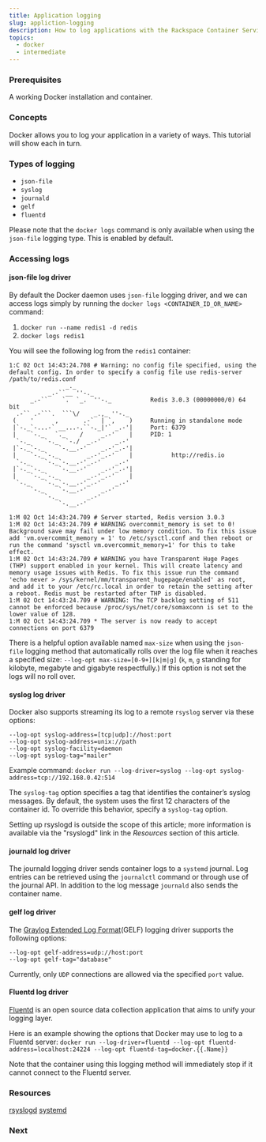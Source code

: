 ```yaml
---
title: Application logging
slug: appliction-logging
description: How to log applications with the Rackspace Container Service
topics:
  - docker
  - intermediate
---
```


### Prerequisites

A working Docker installation and container.

### Concepts

Docker allows you to log your application in a variety of ways. This tutorial will show each in turn.

### Types of logging

* `json-file`
* `syslog`
* `journald`
* `gelf`
* `fluentd`

Please note that the `docker logs` command is only available when using the `json-file` logging type.
This is enabled by default.

### Accessing logs

#### json-file log driver
By default the Docker daemon uses `json-file` logging driver, and we can access logs simply by running the `docker logs <CONTAINER_ID_OR_NAME>` command:

1. `docker run --name redis1 -d redis`
1. `docker logs redis1`

You will see the following log from the `redis1` container:

```
1:C 02 Oct 14:43:24.708 # Warning: no config file specified, using the default config. In order to specify a config file use redis-server /path/to/redis.conf
                _._
           _.-``__ ''-._
      _.-``    `.  `_.  ''-._           Redis 3.0.3 (00000000/0) 64 bit
  .-`` .-```.  ```\/    _.,_ ''-._
 (    '      ,       .-`  | `,    )     Running in standalone mode
 |`-._`-...-` __...-.``-._|'` _.-'|     Port: 6379
 |    `-._   `._    /     _.-'    |     PID: 1
  `-._    `-._  `-./  _.-'    _.-'
 |`-._`-._    `-.__.-'    _.-'_.-'|
 |    `-._`-._        _.-'_.-'    |           http://redis.io
  `-._    `-._`-.__.-'_.-'    _.-'
 |`-._`-._    `-.__.-'    _.-'_.-'|
 |    `-._`-._        _.-'_.-'    |
  `-._    `-._`-.__.-'_.-'    _.-'
      `-._    `-.__.-'    _.-'
          `-._        _.-'
              `-.__.-'

1:M 02 Oct 14:43:24.709 # Server started, Redis version 3.0.3
1:M 02 Oct 14:43:24.709 # WARNING overcommit_memory is set to 0! Background save may fail under low memory condition. To fix this issue add 'vm.overcommit_memory = 1' to /etc/sysctl.conf and then reboot or run the command 'sysctl vm.overcommit_memory=1' for this to take effect.
1:M 02 Oct 14:43:24.709 # WARNING you have Transparent Huge Pages (THP) support enabled in your kernel. This will create latency and memory usage issues with Redis. To fix this issue run the command 'echo never > /sys/kernel/mm/transparent_hugepage/enabled' as root, and add it to your /etc/rc.local in order to retain the setting after a reboot. Redis must be restarted after THP is disabled.
1:M 02 Oct 14:43:24.709 # WARNING: The TCP backlog setting of 511 cannot be enforced because /proc/sys/net/core/somaxconn is set to the lower value of 128.
1:M 02 Oct 14:43:24.709 * The server is now ready to accept connections on port 6379
```

There is a helpful option available named `max-size` when using the `json-file` logging method that automatically rolls over the log file when it reaches a specified size:
`--log-opt max-size=[0-9+][k|m|g]` (`k`, `m`, `g` standing for kilobyte, megabyte and gigabyte respectfully.) If this option is not set the logs will no roll over.

#### syslog log driver

Docker also supports streaming its log to a remote `rsyslog` server via these options:

```
--log-opt syslog-address=[tcp|udp]://host:port
--log-opt syslog-address=unix://path
--log-opt syslog-facility=daemon
--log-opt syslog-tag="mailer"
```

Example command:
`docker run --log-driver=syslog --log-opt syslog-address=tcp://192.168.0.42:514`

The `syslog-tag` option specifies a tag that identifies the container’s syslog messages.
By default, the system uses the first 12 characters of the container id. To override this behavior, specify a `syslog-tag` option.

Setting up rsyslogd is outside the scope of this article; more information is available via the "rsyslogd" link in the *Resources* section of this article.

#### journald log driver

The journald logging driver sends container logs to a `systemd` journal. Log entries can be retrieved using the `journalctl` command or through use of the journal API.
In addition to the log message `journald` also sends the container name.

#### gelf log driver

The [Graylog Extended Log Format](https://www.graylog.org/resources/gelf/)(GELF) logging driver supports the following options:

```
--log-opt gelf-address=udp://host:port
--log-opt gelf-tag="database"
```

Currently, only `UDP` connections are allowed via the specified `port` value.


#### Fluentd log driver

[Fluentd](https://www.graylog.org/resources/gelf/) is an open source data collection application that aims to unify your logging layer.

Here is an example showing the options that Docker may use to log to a Fluentd server:
`docker run --log-driver=fluentd --log-opt fluentd-address=localhost:24224 --log-opt fluentd-tag=docker.{{.Name}}`

Note that the container using this logging method will immediately stop if it cannot connect to the Fluentd server.

### Resources

[rsyslogd](https://vexxhost.com/resources/tutorials/how-to-setup-remote-system-logging-with-rsyslog-on-ubuntu-14-04-lts/)
[systemd](http://www.freedesktop.org/software/systemd/man/systemd-journald.service.html)

### Next
